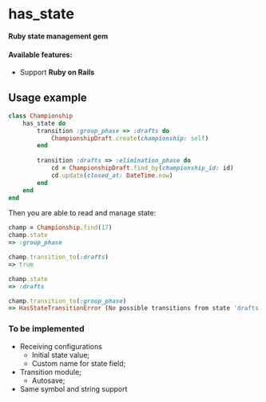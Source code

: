# has_state
**Ruby state management gem**

#### Available features:
* Support **Ruby on Rails**

## Usage example
```ruby
class Championship
    has_state do
        transition :group_phase => :drafts do
            ChampionshipDraft.create(championship: self)
        end
        
        transition :drafts => :elimination_phase do
            cd = ChampionshipDraft.find_by(championship_id: id)
            cd.update(closed_at: DateTime.now)
        end
    end
end
```
Then you are able to read and manage state:
```ruby
champ = Championship.find(17)
champ.state
=> :group_phase

champ.transition_to(:drafts)
=> true

champ.state
=> :drafts

champ.transition_to(:group_phase)
=> HasStateTransitionError (No possible transitions from state 'drafts' to 'group_phase')
```

### To be implemented
* Receiving configurations
    * Initial state value;
    * Custom name for state field;
* Transition module; 
    * Autosave;
* Same symbol and string support